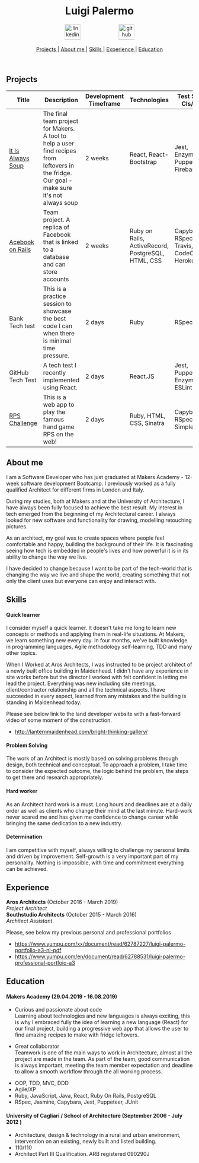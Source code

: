 <h1 align="center">Luigi Palermo</h1>

<div align="center">
<a  href="https://www.linkedin.com/in/luigi-palermo-b09733a0/"><img src="https://www.iconfinder.com/data/icons/free-social-icons/67/linkedin_circle_color-512.png" alt="linkedin" hspace="50" height="42" width="42"></a>
<a  href="https://github.com/l-palermo"><img src="https://cdn0.iconfinder.com/data/icons/octicons/1024/mark-github-512.png" alt="github" hspace="50" height="42" width="42"></a>
</div>

<div align="center">

[Projects ](#projects) | 
[About me ](#about-me) |
[Skills ](#skills) | 
[Experience ](#experience) | 
[Education ](#education)

</div>

<div align='center'>
<a href="https://sourcerer.io/l-palermo"><img src="https://img.shields.io/badge/JavaScript-226%20commits-orange.svg" alt=""></a>
<a href="https://sourcerer.io/l-palermo"><img src="https://img.shields.io/badge/HTML-220%20commits-orange.svg" alt=""></a>
<a href="https://sourcerer.io/l-palermo"><img src="https://img.shields.io/badge/CSS-213%20commits-orange.svg" alt=""></a>
<a href="https://sourcerer.io/l-palermo"><img src="https://img.shields.io/badge/Ruby-129%20commits-orange.svg" alt=""></a>
<a href="https://sourcerer.io/l-palermo"><img src="https://img.shields.io/badge/Java-126%20commits-orange.svg" alt=""></a>
</div>

## Projects
| Title | Description | Development Timeframe | Technologies | Test Suites CIs/CDs | The code |
|--|--|--|--|--|--|
|<a href="https://it-is-always-soup.firebaseapp.com/">It Is Always Soup</a> | The final team project for Makers. A tool to help a user find recipes from leftovers in the fridge. Our goal - make sure it's not always soup | 2 weeks | React, React-Bootstrap |  Jest, Enzyme, Puppeteer, Firebase | <a href='https://github.com/ajosephides/i.i.a.s'>Github</a>|
|<a href="https://acebook-data-thieves.herokuapp.com/">Acebook on Rails</a> | Team project. A replica of Facebook that is linked to a database and can store accounts | 2 weeks | Ruby on Rails, ActiveRecord, PostgreSQL, HTML, CSS| Capybara, RSpec, Travis, CodeClimate, Heroku | <a href='https://github.com/l-palermo/Acebook---Data-Thieves'>Github</a>|
| Bank Tech test | This is a practice session to showcase the best code I can when there is minimal time pressure. | 2 days | Ruby | RSpec | <a href="https://github.com/l-palermo/Bank-tech-test">Github</a> |
|GitHub Tech Test| A tech test I recently implemented using React. <br> | 2 days | React.JS | Jest, Puppeteer, Enzyme, ESLint | <a href="https://github.com/l-palermo/github_tech_test">Github</a>|
|<a href="https://rps-g.herokuapp.com">RPS Challenge</a>| This is a web app to play the famous hand game RPS on the web! <br> | 2 days | Ruby, HTML, CSS, Sinatra | Capybara, RSpec, Simplecov | <a href="https://github.com/l-palermo/rps-challenge">Github</a>|

## About me

I am a Software Developer who has just graduated at Makers Academy - 12-week software development Bootcamp. I previously worked as a fully qualified Architect for different firms in London and Italy.

During my studies, both at Makers and at the University of Architecture, I have always been fully focused to achieve the best result.
My interest in tech emerged from the beginning of my Architectural career. I always looked for new software and functionality for drawing, modelling retouching pictures.

As an architect, my goal was to create spaces where people feel comfortable and happy, building the background of their life. It is fascinating seeing how tech is embedded in people's lives and how powerful it is in its ability to change the way we live.

I have decided to change because I want to be part of the tech-world that is changing the way we live and shape the world, creating something that not only the client uses but everyone can enjoy and interact with.

## Skills

#### Quick learner

I consider myself a quick learner. It doesn't take me long to learn new concepts or methods and applying them in real-life situations. 
At Makers, we learn something new every day. In four months, we've built knowledge in programming languages, Agile methodology self-learning, TDD and many other topics. 

When I Worked at Aros Architects, I was instructed to be project architect of a newly built office building in Maidenhead. I didn't have any experience in site works before but the director I worked with felt confident in letting me lead the project. 
Everything was new including site meetings, client/contractor relationship and all the technical aspects.
I have succeeded in every aspect, learned from any mistakes and the building is standing in Maidenhead today.

Please see below link to the land developer website with a fast-forward video of some moment of the construction.

* http://lanternmaidenhead.com/bright-thinking-gallery/

#### Problem Solving

The work of an Architect is mostly based on solving problems through design, both technical and conceptual.
To approach a problem, I take time to consider the expected outcome, the logic behind the problem, the steps to get there and research appropriately.

#### Hard worker

As an Architect hard work is a must. Long hours and deadlines are at a daily order as well as clients who change their mind at the last minute. Hard-work never scared me and has given me confidence to change career while bringing the same dedication to a new industry.

#### Determination

I am competitive with myself, always willing to challenge my personal limits and driven by improvement. 
Self-growth is a very important part of my personality. Nothing is impossible, with time and commitment everything can be achieved.

## Experience

**Aros Architects** (October 2016 - March 2019)    
*Project Architect*  
**Southstudio Architects** (October 2015 - March 2016)   
*Architect Assistant* 

Please, see below my previous personal and professional portfolios
* https://www.yumpu.com/xx/document/read/62787227/luigi-palermo-portfolio-a3-nl-pdf
* https://www.yumpu.com/en/document/read/62788531/luigi-palermo-professional-portfoio-a3

## Education

#### Makers Academy (29.04.2019 - 16.08.2019)

* Curious and passionate about code<br>
Learning about technologies and new languages is always exciting, this is why I embraced fully the idea of learning a new language (React) for our final project, building a progressive web app that allows the user to find amazing recipes to make with fridge leftovers.

* Great collaborator <br>
Teamwork is one of the main ways to work in Architecture, almost all the project are made in the team. As part of the team, good communication is always important, meeting the team member expectation and deadline to allow a smooth workflow through the all working process.

- OOP, TDD, MVC, DDD
- Agile/XP
- Ruby, JavaScript, Java, React, Ruby On Rails, PostgreSQL
- RSpec, Jasmine, Capybara, Jest, Puppeteer, JUnit

#### University of Cagliari / School of Architecture (September 2006 - July 2012 )

- Architecture, design & technology in a rural and urban environment, intervention on an existing, newly built and listed building.
- 110/110
- Architect Part III Qualification. ARB registered 090290J
